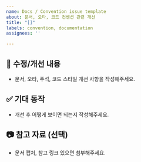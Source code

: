 ```yaml
---
name: Docs / Convention issue template
about: 문서, 오타, 코드 컨벤션 관련 개선
title: "[]"
labels: convention, documentation
assignees: ''

---
```


## 📌 수정/개선 내용
- 문서, 오타, 주석, 코드 스타일 개선 사항을 작성해주세요.

## ✅ 기대 동작
- 개선 후 어떻게 보이면 되는지 작성해주세요.

## 📷 참고 자료 (선택)
- 문서 캡처, 참고 링크 있으면 첨부해주세요.

